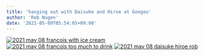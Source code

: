 ```yaml
---
title: 'hanging out with Daisuke and Hiroe at Googoo'
author: 'Rob Nugen'
date: '2021-05-09T05:54:05+09:00'
---
```


[![2021 may 08 francois with ice cream](//b.robnugen.com/quests/walk-to-niigata/2021/en_route/day-23/thumbs/2021_may_08_francois_with_ice_cream.jpeg)](//b.robnugen.com/quests/walk-to-niigata/2021/en_route/day-23/2021_may_08_francois_with_ice_cream.jpeg)
[![2021 may 08 francois too much to drink](//b.robnugen.com/quests/walk-to-niigata/2021/en_route/day-23/thumbs/2021_may_08_francois_too_much_to_drink.jpeg)](//b.robnugen.com/quests/walk-to-niigata/2021/en_route/day-23/2021_may_08_francois_too_much_to_drink.jpeg)
[![2021 may 08 daisuke hiroe rob](//b.robnugen.com/quests/walk-to-niigata/2021/en_route/day-23/thumbs/2021_may_08_daisuke_hiroe_rob.jpeg)](//b.robnugen.com/quests/walk-to-niigata/2021/en_route/day-23/2021_may_08_daisuke_hiroe_rob.jpeg)          
